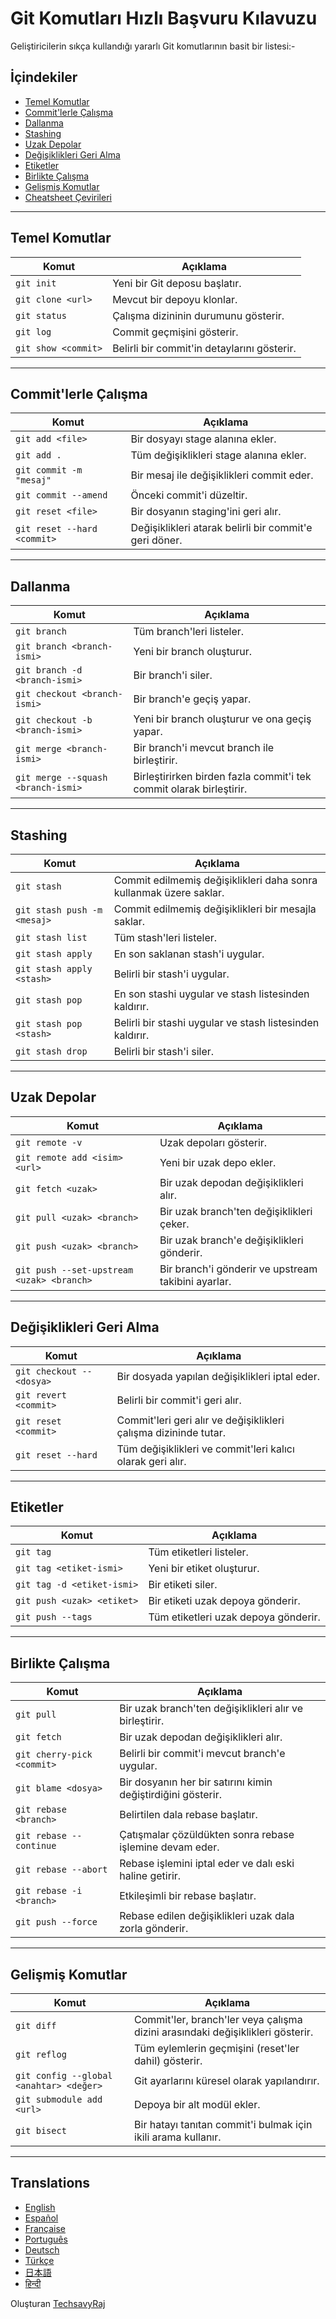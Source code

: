 # Git Komutları Hızlı Başvuru Kılavuzu

Geliştiricilerin sıkça kullandığı yararlı Git komutlarının basit bir listesi:-

## İçindekiler

- [Temel Komutlar](#temel-komutlar)
- [Commit'lerle Çalışma](#commitlerle-çalışma)
- [Dallanma](#dallanma)
- [Stashing](#stashing)
- [Uzak Depolar](#uzak-depolar)
- [Değişiklikleri Geri Alma](#değişiklikleri-geri-alma)
- [Etiketler](#etiketler)
- [Birlikte Çalışma](#birlikte-çalışma)
- [Gelişmiş Komutlar](#gelişmiş-komutlar)
- [Cheatsheet Çevirileri](#translations)

---

## Temel Komutlar

| Komut               | Açıklama                                  |
|---------------------|-------------------------------------------|
| `git init`          | Yeni bir Git deposu başlatır.             |
| `git clone <url>`   | Mevcut bir depoyu klonlar.                |
| `git status`        | Çalışma dizininin durumunu gösterir.      |
| `git log`           | Commit geçmişini gösterir.                |
| `git show <commit>` | Belirli bir commit'in detaylarını gösterir.|

---

## Commit'lerle Çalışma

| Komut                         | Açıklama                                   |
|-------------------------------|--------------------------------------------|
| `git add <file>`              | Bir dosyayı stage alanına ekler.           |
| `git add .`                   | Tüm değişiklikleri stage alanına ekler.    |
| `git commit -m "mesaj"`       | Bir mesaj ile değişiklikleri commit eder.  |
| `git commit --amend`          | Önceki commit'i düzeltir.                  |
| `git reset <file>`            | Bir dosyanın staging'ini geri alır.        |
| `git reset --hard <commit>`   | Değişiklikleri atarak belirli bir commit'e geri döner. |

---

## Dallanma

| Komut                          | Açıklama                                  |
|--------------------------------|-------------------------------------------|
| `git branch`                   | Tüm branch'leri listeler.                 |
| `git branch <branch-ismi>`     | Yeni bir branch oluşturur.                |
| `git branch -d <branch-ismi>`  | Bir branch'i siler.                       |
| `git checkout <branch-ismi>`   | Bir branch'e geçiş yapar.                 |
| `git checkout -b <branch-ismi>`| Yeni bir branch oluşturur ve ona geçiş yapar.|
| `git merge <branch-ismi>`      | Bir branch'i mevcut branch ile birleştirir.|
| `git merge --squash <branch-ismi>`| Birleştirirken birden fazla commit'i tek commit olarak birleştirir.|

---

## Stashing

| Komut                    | Açıklama                                  |
|--------------------------|-------------------------------------------|
| `git stash`              | Commit edilmemiş değişiklikleri daha sonra kullanmak üzere saklar.|
| `git stash push -m <mesaj>`| Commit edilmemiş değişiklikleri bir mesajla saklar.|
| `git stash list`         | Tüm stash'leri listeler.                   |
| `git stash apply`        | En son saklanan stash'i uygular.           |
| `git stash apply <stash>`| Belirli bir stash'i uygular.               |
| `git stash pop`          | En son stashi uygular ve stash listesinden kaldırır. |
| `git stash pop <stash>`  | Belirli bir stashi uygular ve stash listesinden kaldırır. |
| `git stash drop`         | Belirli bir stash'i siler.                 |

---

## Uzak Depolar

| Komut                                 | Açıklama                                  |
|---------------------------------------|-------------------------------------------|
| `git remote -v`                       | Uzak depoları gösterir.                   |
| `git remote add <isim> <url>`         | Yeni bir uzak depo ekler.                 |
| `git fetch <uzak>`                    | Bir uzak depodan değişiklikleri alır.     |
| `git pull <uzak> <branch>`            | Bir uzak branch'ten değişiklikleri çeker. |
| `git push <uzak> <branch>`            | Bir uzak branch'e değişiklikleri gönderir.|
| `git push --set-upstream <uzak> <branch>` | Bir branch'i gönderir ve upstream takibini ayarlar.|

---

## Değişiklikleri Geri Alma

| Komut                          | Açıklama                                  |
|--------------------------------|-------------------------------------------|
| `git checkout -- <dosya>`      | Bir dosyada yapılan değişiklikleri iptal eder.|
| `git revert <commit>`          | Belirli bir commit'i geri alır.            |
| `git reset <commit>`           | Commit'leri geri alır ve değişiklikleri çalışma dizininde tutar.|
| `git reset --hard`             | Tüm değişiklikleri ve commit'leri kalıcı olarak geri alır.|

---

## Etiketler

| Komut                      | Açıklama                                  |
|----------------------------|-------------------------------------------|
| `git tag`                  | Tüm etiketleri listeler.                  |
| `git tag <etiket-ismi>`    | Yeni bir etiket oluşturur.                |
| `git tag -d <etiket-ismi>` | Bir etiketi siler.                        |
| `git push <uzak> <etiket>` | Bir etiketi uzak depoya gönderir.         |
| `git push --tags`          | Tüm etiketleri uzak depoya gönderir.      |

---

## Birlikte Çalışma

| Komut                             | Açıklama                                  |
|-----------------------------------|-------------------------------------------|
| `git pull`                        | Bir uzak branch'ten değişiklikleri alır ve birleştirir.|
| `git fetch`                       | Bir uzak depodan değişiklikleri alır.     |
| `git cherry-pick <commit>`        | Belirli bir commit'i mevcut branch'e uygular.|
| `git blame <dosya>`               | Bir dosyanın her bir satırını kimin değiştirdiğini gösterir.|
| `git rebase <branch>`          | Belirtilen dala rebase başlatır.                        |
| `git rebase --continue`        | Çatışmalar çözüldükten sonra rebase işlemine devam eder. |
| `git rebase --abort`           | Rebase işlemini iptal eder ve dalı eski haline getirir. |
| `git rebase -i <branch>`       | Etkileşimli bir rebase başlatır.                        |
| `git push --force`             | Rebase edilen değişiklikleri uzak dala zorla gönderir.  |

---

## Gelişmiş Komutlar

| Komut                          | Açıklama                                  |
|--------------------------------|-------------------------------------------|
| `git diff`                     | Commit'ler, branch'ler veya çalışma dizini arasındaki değişiklikleri gösterir.|
| `git reflog`                   | Tüm eylemlerin geçmişini (reset'ler dahil) gösterir.|
| `git config --global <anahtar> <değer>` | Git ayarlarını küresel olarak yapılandırır.|
| `git submodule add <url>`      | Depoya bir alt modül ekler.               |
| `git bisect`                   | Bir hatayı tanıtan commit'i bulmak için ikili arama kullanır.|

---

## Translations

- [English](README.md)
- [Español](README.es.md)
- [Française](README.fr.md)
- [Português](README.pt.md)
- [Deutsch](README.de.md)
- [Türkçe](README.tr.md)
- [日本語](README.jp.md)
- [हिन्दी](README.hi.md)

Oluşturan [TechsavyRaj](https://github.com/TechsavyRaj)
